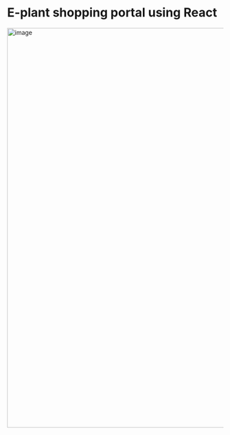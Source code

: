 # E-plant shopping portal using React

<img width="932" alt="image" src="https://github.com/user-attachments/assets/3b97e012-d78d-4ca7-a74a-f366e7851f1f">
